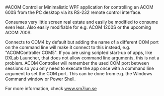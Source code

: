 #ACOM Controller
Minimalistic WPF application for controlling an ACOM 600S from the 
PC desktop via its RS-232 remote control interface. 

Consumes very little screen real estate and easily be 
modified to consume even less. Also easily modifiable for 
e.g. ACOM 1200S or the upcoming ACOM 700S. 

Connects to COM4 by default but adding the name of a different COM 
port on the command line will make it connect to this instead, 
e.g. "ACOMController COM5". If you are using scripted start-up of 
apps, like DXLab Launcher, that does not allow command line arguments, 
this is not a problem. 
ACOM Controller will remember the used COM port between sessions so 
you only need to execute the app once with a command line argument 
to set the COM port. This can be done from e.g. the Windows Command 
window or Power Shell. 

For more information, check www.sm7iun.se
